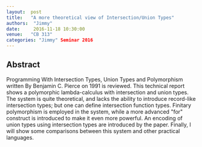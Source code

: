 ```yaml
--- 
layout:  post 
title:   "A more theoretical view of Intersection/Union Types"
authors:  "Jimmy"
date:     2016-11-18 10:30:00
venue:   "CB 313"
categories: "Jimmy" Seminar 2016
--- 
```

## Abstract

Programming With Intersection Types, Union Types and Polymorphism written By
Benjamin C. Pierce on 1991 is reviewed. This technical report shows a
polymorphic lambda-calculus with intersection and union types. The system is
quite theoretical, and lacks the ability to introduce record-like
intersection
types; but one can define intersection function types. Finitary
polymorphism is
employed in the system, while a more advanced "for" construct is introduced
to
make it even more powerful. An encoding of union types using intersection
types
are introduced by the paper. Finally, I will show some comparisons between
this
system and other practical languages.


